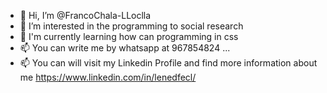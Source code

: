 - 👋 Hi, I’m @FrancoChala-LLoclla
- 👀 I’m interested in the programming to social research
- 🌱 I'm currently learning how can programming in css
- 📫 You can write me by whatsapp at 967854824 ...
- 📫 You can will visit my Linkedin Profile and find more information about me https://www.linkedin.com/in/lenedfecl/
<!---
FrancoChala-LLoclla/FrancoChala-LLoclla is a ✨ special ✨ repository because its `README.md` (this file) appears on your GitHub profile.
You can click the Preview link to take a look at your changes.
--->
